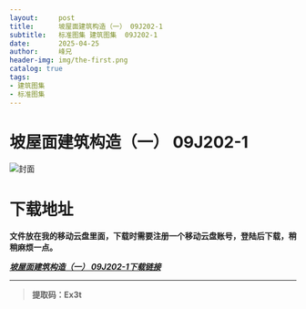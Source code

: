 ```yaml
---
layout:     post
title:      坡屋面建筑构造（一） 09J202-1
subtitle:   标准图集 建筑图集  09J202-1
date:       2025-04-25
author:     峰兄
header-img: img/the-first.png
catalog: true
tags:
- 建筑图集
- 标准图集
---
```

# 坡屋面建筑构造（一） 09J202-1
![封面](https://pic1.imgdb.cn/item/680afb8958cb8da5c8c9e32c.jpg)

# 下载地址 ##
**文件放在我的移动云盘里面，下载时需要注册一个移动云盘账号，登陆后下载，稍稍麻烦一点。**  
  
[**_坡屋面建筑构造（一） 09J202-1下载链接_**](https://caiyun.139.com/m/i?105CpoKibpM0Z)
***
> **提取码：Ex3t**

